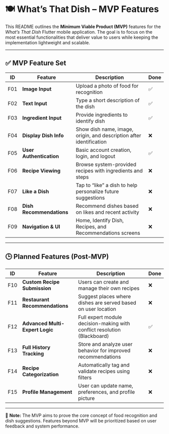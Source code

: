 # 🍽️ What’s That Dish – MVP Features

This README outlines the **Minimum Viable Product (MVP)** features for the *What’s That Dish* Flutter mobile application. The goal is to focus on the most essential functionalities that deliver value to users while keeping the implementation lightweight and scalable.

---

## ✅ MVP Feature Set

| ID   | Feature                 | Description                                                                 | Done |
|------|-------------------------|-----------------------------------------------------------------------------|------|
| F01  | **Image Input**         | Upload a photo of food for recognition                                      | ✅   |
| F02  | **Text Input**          | Type a short description of the dish                                        | ✅   |
| F03  | **Ingredient Input**    | Provide ingredients to identify dish                                        | ✅   |
| F04  | **Display Dish Info**   | Show dish name, image, origin, and description after identification         | ❌   |
| F05  | **User Authentication** | Basic account creation, login, and logout                                   | ✅   |
| F06  | **Recipe Viewing**      | Browse system-provided recipes with ingredients and steps                   | ❌   |
| F07  | **Like a Dish**         | Tap to “like” a dish to help personalize future suggestions                 | ❌   |
| F08  | **Dish Recommendations**| Recommend dishes based on likes and recent activity                         | ❌   |
| F09  | **Navigation & UI**     | Home, Identify Dish, Recipes, and Recommendations screens                   | ❌   |

---

## 🕒 Planned Features (Post-MVP)

| ID   | Feature                        | Description                                                                 | Done |
|------|--------------------------------|-----------------------------------------------------------------------------|------|
| F10  | **Custom Recipe Submission**   | Users can create and manage their own recipes                              | ❌   |
| F11  | **Restaurant Recommendations** | Suggest places where dishes are served based on user location              | ❌   |
| F12  | **Advanced Multi-Expert Logic**| Full expert module decision-making with conflict resolution (Blackboard)    | ✅   |
| F13  | **Full History Tracking**      | Store and analyze user behavior for improved recommendations               | ❌   |
| F14  | **Recipe Categorization**      | Automatically tag and validate recipes using filters                       | ❌   |
| F15  | **Profile Management**         | User can update name, preferences, and profile picture                     | ❌   |

---

📌 **Note:** The MVP aims to prove the core concept of food recognition and dish suggestions. Features beyond MVP will be prioritized based on user feedback and system performance.
